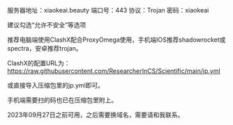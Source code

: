 服务器地址：xiaokeai.beauty
端口号：443
协议：Trojan
密码：xiaokeai

建议勾选“允许不安全”等选项

推荐电脑端使用ClashX配合ProxyOmega使用，手机端IOS推荐shadowrocket或spectra，安卓推荐trojan。

ClashX的配置URL为：https://raw.githubusercontent.com/ResearcherInCS/Scientific/main/jp.yml

或直接导入压缩包里的jp.yml即可。

手机端需要扫的码也已在压缩包里附上。

2023年09月27日之前可用，之后需要换域名，需要请和我联系。

